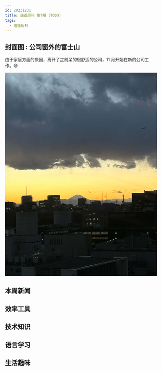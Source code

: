 ```yaml
---
id: 20231231
title: 遥遥周刊 第7期 [TODO]
tags:
  - 遥遥周刊
---
```


## 封面图 : 公司窗外的富士山

由于家庭方面的原因，离开了之前呆的很舒适的公司，11 月开始在新的公司工作。:smile:

![img](cover.jpg)

## 本周新闻

## 效率工具

## 技术知识

## 语言学习

## 生活趣味
